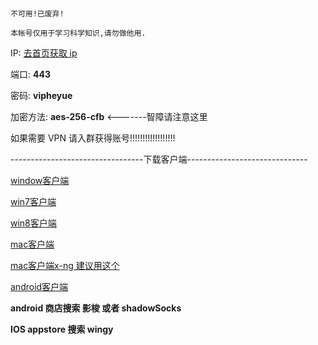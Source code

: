 # 

```
不可用!已废弃!

本帐号仅用于学习科学知识,请勿做他用.
```

IP: [去首页获取 ip](https://vipheyue.github.io/ss.githb.io/)

端口:   **443**

密码:  **vipheyue**

加密方法: **aes-256-cfb**  <-------智障请注意这里

如果需要 VPN 请入群获得账号!!!!!!!!!!!!!!!!!!

---------------------------------下载客户端------------------------------

[window客户端](http://heyue.oss-cn-hangzhou.aliyuncs.com/vps/windows-Shadowsocks.exe)

[win7客户端](http://heyue.oss-cn-hangzhou.aliyuncs.com/vps/win7shadowsocks.exe)

[win8客户端](http://heyue.oss-cn-hangzhou.aliyuncs.com/vps/win8shadowsocks.exe)

[mac客户端](http://heyue.oss-cn-hangzhou.aliyuncs.com/vps/ShadowsocksX-2.6.3.dmg)

[mac客户端x-ng 建议用这个](http://heyue.oss-cn-hangzhou.aliyuncs.com/vps/ShadowsocksX-NG-1.3.1.dmg)

[android客户端](http://heyue.oss-cn-hangzhou.aliyuncs.com/vps/shadowsocks-nightly-3.2.7.apk)

**android 商店搜索 影梭 或者 shadowSocks**

**IOS appstore 搜索  wingy**

